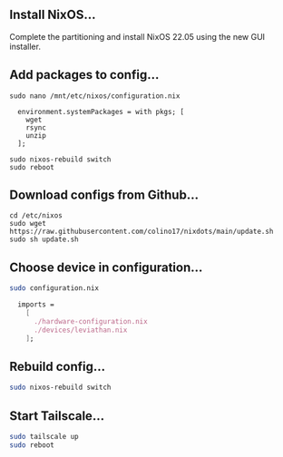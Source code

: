 ## Install NixOS...
Complete the partitioning and install NixOS 22.05 using the new GUI installer.

## Add packages to config...
```
sudo nano /mnt/etc/nixos/configuration.nix
```

```
  environment.systemPackages = with pkgs; [
    wget
    rsync
    unzip
  ];
```

```
sudo nixos-rebuild switch
sudo reboot
```

## Download configs from Github...
```
cd /etc/nixos
sudo wget https://raw.githubusercontent.com/colino17/nixdots/main/update.sh
sudo sh update.sh
```

## Choose device in configuration...
```bash
sudo configuration.nix
```
```nix
  imports =
    [
      ./hardware-configuration.nix
      ./devices/leviathan.nix
    ];
```

## Rebuild config...
```bash
sudo nixos-rebuild switch
```

## Start Tailscale...
```bash
sudo tailscale up
sudo reboot
```
